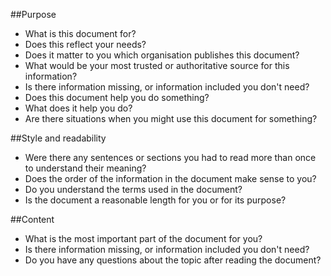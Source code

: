 ##Purpose

* What is this document for?
* Does this reflect your needs?
* Does it matter to you which organisation publishes this document?
* What would be your most trusted or authoritative source for this information?
* Is there information missing, or information included you don't need?
* Does this document help you do something?
* What does it help you do?
* Are there situations when you might use this document for something?

##Style and readability
* Were there any sentences or sections you had to read more than once to understand their meaning?
* Does the order of the information in the document make sense to you?
* Do you understand the terms used in the document?
* Is the document a reasonable length for you or for its purpose?

##Content
* What is the most important part of the document for you?
* Is there information missing, or information included you don't need?
* Do you have any questions about the topic after reading the document?
